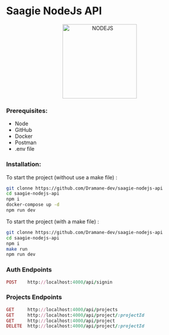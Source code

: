 # Saagie NodeJs API

<p align="center">
  <img 
        alt="NODEJS" 
        width="200" 
        height="200"
        src="https://cdn.jsdelivr.net/gh/devicons/devicon/icons/nodejs/nodejs-original-wordmark.svg"
        style="margin-left: auto; margin-right: auto"
    />
</p>

### Prerequisites:

-   Node
-   GitHub
-   Docker
-   Postman
-   .env file

### Installation:

To start the project (without use a make file) :

```bash
git clonne https://github.com/Dramane-dev/saagie-nodejs-api
cd saagie-nodejs-api
npm i
docker-compose up -d
npm run dev
```

To start the project (with a make file) :

```bash
git clonne https://github.com/Dramane-dev/saagie-nodejs-api
cd saagie-nodejs-api
npm i
make run
npm run dev
```

### Auth Endpoints

```ruby
POST    http://localhost:4000/api/signin
```

### Projects Endpoints

```ruby
GET     http://localhost:4000/api/projects
GET     http://localhost:4000/api/project/:projectId
GET     http://localhost:4000/api/project
DELETE  http://localhost:4000/api/project/:projectId
```
